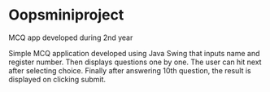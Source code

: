 # Oopsminiproject
MCQ app developed during 2nd year

Simple MCQ application developed using Java Swing that inputs name and register number. Then displays questions one by one. The user can hit next after 
selecting choice. Finally after answering 10th question, the result is displayed on clicking submit.
